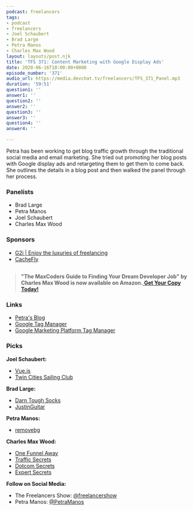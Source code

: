 ```yaml
---
podcast: freelancers
tags:
- podcast
- freelancers
- Joel Schaubert
- Brad Large
- Petra Manos
- Charles Max Wood
layout: layouts/post.njk
title: 'TFS 371: Content Marketing with Google Display Ads'
date: 2020-06-16T10:00:00+0000
episode_number: '371'
audio_url: https://media.devchat.tv/freelancers/TFS_371_Panel.mp3
duration: '59:51'
question1: ''
answer1: ''
question2: ''
answer2: ''
question3: ''
answer3: ''
question4: ''
answer4: ''

---
```

Petra has been working to get blog traffic growth through the traditional social media and email marketing. She tried out promoting her blog posts with Google display ads and retargeting them to get them to come back. She outlines the details in a blog post and then walked the panel through her process.

### **Panelists**

* Brad Large
* Petra Manos
* Joel Schaubert
* Charles Max Wood

### **Sponsors**

* [G2i | Enjoy the luxuries of freelancing](https://www.g2i.co/?utm_source=Freelancers_Show&utm_medium=Podcast&utm_campaign=DevChat)
* [CacheFly](https://www.cachefly.com/)

## 

> **"The MaxCoders Guide to Finding Your Dream Developer Job" by Charles Max Wood is now available on Amazon.**[ **Get Your Copy Today!**](https://www.amazon.com/gp/product/B081MBL5C9/ref=as_li_ss_tl?ie=UTF8&linkCode=sl1&tag=devchattv-20&linkId=9d61363241636e2546ef46abba198746&language=en_US)

### **Links**

* [Petra's Blog](https://www.petramanos.com/google-ads/5-reasons-why-google-display-is-my-1-content-distribution-strategy/)
* [Google Tag Manager](https://tagmanager.google.com/#/home)
* [Google Marketing Platform Tag Manager](https://marketingplatform.google.com/about/tag-manager/)

### **Picks**

**Joel Schaubert:**

* [Vue.js](https://vuejs.org/)
* [Twin Cities Sailing Club](https://tcsailing.org/)

**Brad Large:**

* [Darn Tough Socks](https://darntough.com/)
* [JustinGuitar](https://www.justinguitar.com/)

**Petra Manos:**

* [removebg](https://www.remove.bg/)

**Charles Max Wood:**

* [One Funnel Away](https://onefunnelaway.com/challenge?cf_affiliate_id=2438659&affiliate_id=2438659)
* [Traffic Secrets](https://trafficsecrets.com?cf_affiliate_id=2438659&affiliate_id=2438659)
* [Dotcom Secrets](https://dotcomsecrets.com?cf_affiliate_id=2438659&affiliate_id=2438659)
* [Expert Secrets](https://affiliates.clickfunnels.com/affiliate-area-es37091394)

**Follow on Social Media:**

* The Freelancers Show: [@freelancershow](https://twitter.com/freelancershow)
* Petra Manos: [@PetraManos](https://twitter.com/PetraManos)